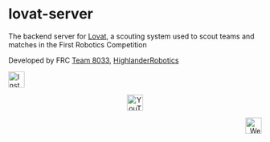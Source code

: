 # lovat-server

The backend server for [Lovat](https://lovat.app), a scouting system used to scout teams and matches in the First Robotics Competition

Developed by FRC [Team 8033](https://www.frc8033.com/), [HighlanderRobotics](https://github.com/HighlanderRobotics)

<p align="left">
  <a href="https://www.instagram.com/frc8033/">
    <img src="https://cdn.jsdelivr.net/npm/simple-icons@v13/icons/instagram.svg" alt="Instagram" height="32" width="32" />
  </a>
</p>
<p align="center">
    <a href="https://www.youtube.com/@frc8033">
        <img src="https://cdn.jsdelivr.net/npm/simple-icons@v13/icons/youtube.svg" alt="YouTube" height="32" width="32" />
    </a> 
</p> 
<p align="right">
    <a href="https://www.frc8033.com/">
    <img src="https://cdn.jsdelivr.net/npm/simple-icons@v13/icons/globe.svg" alt="Website" height="32" width="32" />
  </a>
</p>
